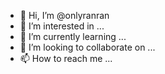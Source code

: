 - 👋 Hi, I’m @onlyranran
- 👀 I’m interested in ...
- 🌱 I’m currently learning ...
- 💞️ I’m looking to collaborate on ...
- 📫 How to reach me ...

<!---
onlyranran/onlyranran is a ✨ special ✨ repository because its `README.md` (this file) appears on your GitHub profile.
You can click the Preview link to take a look at your changes.
--->
